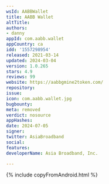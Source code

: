 ```yaml
---
wsId: AABBWallet
title: AABB Wallet
altTitle: 
authors:
- danny
appId: com.aabb.wallet
appCountry: ca
idd: '1557298954'
released: 2021-03-14
updated: 2024-03-04
version: 1.0.265
stars: 4.9
reviews: 99
website: https://aabbgmine2token.com/
repository: 
issue: 
icon: com.aabb.wallet.jpg
bugbounty: 
meta: removed
verdict: nosource
appHashes: 
date: 2024-07-05
signer: 
twitter: AsiaBroadband
social: 
features: 
developerName: Asia Broadband, Inc.

---
```


{% include copyFromAndroid.html %}
